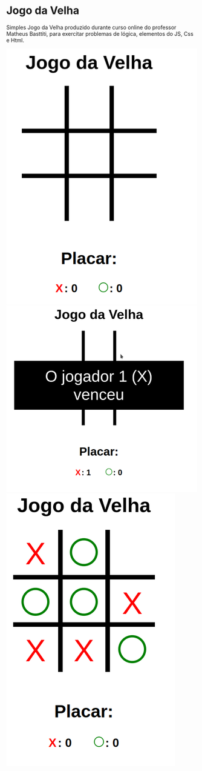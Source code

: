 # Jogo da Velha
Simples Jogo da Velha produzido durante curso online do professor Matheus Basttiti, para exercitar problemas de lógica, elementos do JS, Css e Html.

![Jogo da Velha](imgs/jogo-da-velha-1.png)
![Jogo da Velha](imgs/jogo-da-velha-2.png)
![Jogo da Velha](imgs/jogo-da-velha-3.png)
